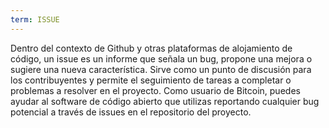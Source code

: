 ```yaml
---
term: ISSUE
---
```


Dentro del contexto de Github y otras plataformas de alojamiento de código, un issue es un informe que señala un bug, propone una mejora o sugiere una nueva característica. Sirve como un punto de discusión para los contribuyentes y permite el seguimiento de tareas a completar o problemas a resolver en el proyecto. Como usuario de Bitcoin, puedes ayudar al software de código abierto que utilizas reportando cualquier bug potencial a través de issues en el repositorio del proyecto.